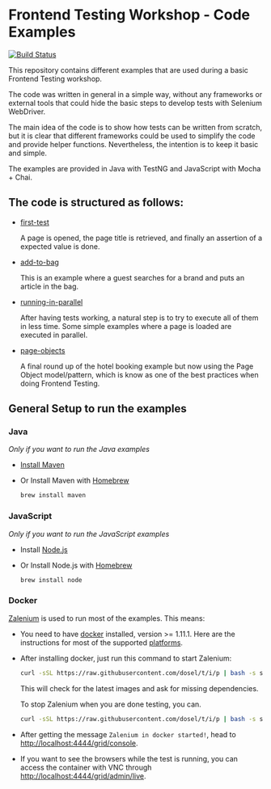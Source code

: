 # Frontend Testing Workshop - Code Examples

[![Build Status](https://travis-ci.org/diemol/frontend_testing.svg?branch=master)](https://travis-ci.org/diemol/frontend_testing)

This repository contains different examples that are used during a basic Frontend Testing workshop.

The code was written in general in a simple way, without any frameworks or external tools that could hide the basic
steps to develop tests with Selenium WebDriver.

The main idea of the code is to show how tests can be written from scratch, but it is clear that different frameworks
could be used to simplify the code and provide helper functions. Nevertheless, the intention is to keep it basic and
simple.

The examples are provided in Java with TestNG and JavaScript with Mocha + Chai.

## The code is structured as follows:
* [first-test](https://github.com/diemol/frontend_testing/tree/master/first-test)

    A page is opened, the page title is retrieved, and finally an assertion of a expected value is done.
* [add-to-bag](https://github.com/diemol/frontend_testing/tree/master/add-to-bag)

    This is an example where a guest searches for a brand and puts an article in the bag.
* [running-in-parallel](https://github.com/diemol/frontend_testing/tree/master/running-in-parallel)

    After having tests working, a natural step is to try to execute all of them in less time. Some simple examples where a page is loaded are executed in parallel.
* [page-objects](https://github.com/diemol/frontend_testing/tree/master/page-objects)

    A final round up of the hotel booking example but now using the Page Object model/pattern, which is know as one of the best practices when doing Frontend Testing.


## General Setup to run the examples

### Java
_Only if you want to run the Java examples_
* [Install Maven](https://maven.apache.org/install.html)
* Or Install Maven with [Homebrew](http://brew.sh/)

    ```sh
    brew install maven
    ```

### JavaScript
_Only if you want to run the JavaScript examples_
* Install [Node.js](https://nodejs.org/en/)
* Or Install Node.js with [Homebrew](http://brew.sh/)

    ```sh
    brew install node
    ```

### Docker
[Zalenium](https://github.com/zalando/zalenium) is used to run most of the examples.
This means:
* You need to have [docker](https://www.docker.com/) installed, version >= 1.11.1. Here are the instructions for 
most of the supported [platforms](https://www.docker.com/products/docker).
* After installing docker, just run this command to start Zalenium:

  ```sh
  curl -sSL https://raw.githubusercontent.com/dosel/t/i/p | bash -s start
  ```
  
  This will check for the latest images and ask for missing dependencies.
  
  To stop Zalenium when you are done testing, you can.

  ```sh
  curl -sSL https://raw.githubusercontent.com/dosel/t/i/p | bash -s stop
  ```

* After getting the message `Zalenium in docker started!`, head to [http://localhost:4444/grid/console](http://localhost:4444/grid/console).

* If you want to see the browsers while the test is running, you can access the container with VNC through 
[http://localhost:4444/grid/admin/live](http://localhost:4444/grid/admin/live). 


